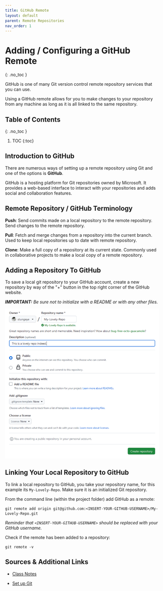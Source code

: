```yaml
---
title: GitHub Remote
layout: default
parent: Remote Repositories
nav_order: 1
---
```


<!-- prettier-ignore-start -->

# Adding / Configuring a GitHub Remote 
{: .no_toc }

GitHub is one of many Git version control remote repository services that you can use.

Using a GitHub remote allows for you to make changes to your repository from any machine as long as it is all linked to the same repository.

## Table of Contents
{: .no_toc }

1. TOC
{:toc}

<!-- prettier-ignore-end -->

## Introduction to GitHub

There are numerous ways of setting up a remote repository using Git and one of the options is **GitHub**.

GitHub is a hosting platform for Git repositories owned by Microsoft. It provides a web-based interface to interact with your repositories and adds social and collaboration features.

## Remote Repository / GitHub Terminology

**Push**: Send commits made on a local repository to the remote repository. Send changes to the remote repository.

**Pull**: Fetch and merge changes from a repository into the current branch. Used to keep local repositories up to date with remote repository.

**Clone**: Make a full copy of a repository at its current state. Commonly used in collaborative projects to make a local copy of a remote repository.

## Adding a Repository To GitHub

To save a local git repository to your GitHub account, create a new repository by way of the "+" button in the top right corner of the GitHub website.

_**IMPORTANT:** Be sure not to initialize with a README or with any other files._

![Setting Up GitHub Repo](GitHubRepo.png)

## Linking Your Local Repository to GitHub

To link a local repository to GitHub, you take your repository name, for this example its `My-Lovely-Repo`. Make sure it is an initialized Git repository.

From the command line (within the project folder) add GitHub as a remote:

```
git remote add origin git@github.com:<INSERT-YOUR-GITHUB-USERNAME>/My-Lovely-Repo.git
```

_Reminder that `<INSERT-YOUR-GITHUB-USERNAME>` should be replaced with your GitHub username._

Check if the remote has been added to a repository:
```
git remote -v
```

## Sources & Additional Links

- [Class Notes](https://stungeye.github.io/Software-Development-And-Documentation-1/02-git-version-control-next-steps/index.html#45)

- [Set up Git](https://docs.github.com/en/get-started/git-basics/set-up-git)
